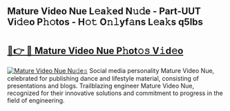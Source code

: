 ## Mature Video Nue L𝚎a𝚔ed N𝚞𝚍e - Part-UUT Vi𝚍𝚎o P𝚑𝚘tos - H𝚘𝚝 O𝚗𝚕yf𝚊ns L𝚎a𝚔s q5lbs

# <h2><a href="http://kfc68bc.oniu.top/?m=Mature+Video+Nue">🔗👉 🔴 Mature Video Nue P𝚑ot𝚘𝚜 V𝚒d𝚎o</a></h2>

[![Mature Video Nue Nu𝚍e𝚜](https://i.imgur.com/0qMVB7G.gif)](http://kfc68bc.oniu.top/?m=Mature+Video+Nue)
Social media personality Mature Video Nue, celebrated for publishing dance and lifestyle material, consisting of presentations and blogs. Trailblazing engineer Mature Video Nue, recognized for their innovative solutions and commitment to progress in the field of engineering.  
